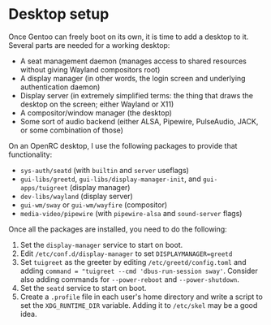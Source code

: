 # Desktop setup

Once Gentoo can freely boot on its own, it is time to add a desktop to it. Several parts are needed for a working desktop:

- A seat management daemon (manages access to shared resources without giving Wayland compositors root)
- A display manager (in other words, the login screen and underlying authentication daemon)
- Display server (in extremely simplified terms: the thing that draws the desktop on the screen; either Wayland or X11)
- A compositor/window manager (the desktop)
- Some sort of audio backend (either ALSA, Pipewire, PulseAudio, JACK, or some combination of those)

On an OpenRC desktop, I use the following packages to provide that functionality:

- `sys-auth/seatd` (with `builtin` and `server` useflags)
- `gui-libs/greetd`, `gui-libs/display-manager-init`, and `gui-apps/tuigreet` (display manager)
- `dev-libs/wayland` (display server)
- `gui-wm/sway` or `gui-wm/wayfire` (compositor)
- `media-video/pipewire` (with `pipewire-alsa` and `sound-server` flags)

Once all the packages are installed, you need to do the following:

1. Set the `display-manager` service to start on boot.
2. Edit `/etc/conf.d/display-manager` to set `DISPLAYMANAGER=greetd`
3. Set `tuigreet` as the greeter by editing `/etc/greetd/config.toml` and adding `command = "tuigreet --cmd 'dbus-run-session sway'`. Consider also adding commands for `--power-reboot` and `--power-shutdown`.
4. Set the `seatd` service to start on boot.
5. Create a `.profile` file in each user's home directory and write a script to set the `XDG_RUNTIME_DIR` variable. Adding it to `/etc/skel` may be a good idea.
